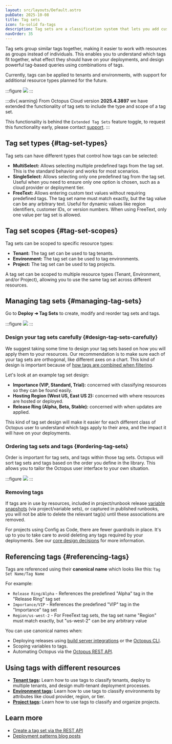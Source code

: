 ```yaml
---
layout: src/layouts/Default.astro
pubDate: 2025-10-08
title: Tag sets
icon: fa-solid fa-tags
description: Tag sets are a classification system that lets you add custom metadata to resources in Octopus Deploy.
navOrder: 35
---
```


Tag sets group similar tags together, making it easier to work with resources as groups instead of individuals. This enables you to understand which tags fit together, what effect they should have on your deployments, and design powerful tag-based queries using combinations of tags.

Currently, tags can be applied to tenants and environments, with support for additional resource types planned for the future.

:::figure
![](/docs/img/tenants/images/tag-sets.png)
:::

:::div{.warning}
From Octopus Cloud version **2025.4.3897** we have extended the functionality of tag sets to include the type and scope of a tag set.

This functionality is behind the `Extended Tag Sets` feature toggle, to request this functionality early, please contact [support](https://octopus.com/support).
:::

## Tag set types {#tag-set-types}

Tag sets can have different types that control how tags can be selected:

- **MultiSelect:** Allows selecting multiple predefined tags from the tag set. This is the standard behavior and works for most scenarios.
- **SingleSelect:** Allows selecting only one predefined tag from the tag set. Useful when you need to ensure only one option is chosen, such as a cloud provider or deployment tier.
- **FreeText:** Allows entering custom text values without requiring predefined tags. The tag set name must match exactly, but the tag value can be any arbitrary text. Useful for dynamic values like region identifiers, customer IDs, or version numbers. When using FreeText, only one value per tag set is allowed.

## Tag set scopes {#tag-set-scopes}

Tag sets can be scoped to specific resource types:

- **Tenant:** The tag set can be used to tag tenants.
- **Environment:** The tag set can be used to tag environments.
- **Project:** The tag set can be used to tag projects.

A tag set can be scoped to multiple resource types (Tenant, Environment, and/or Project), allowing you to use the same tag set across different resources.

## Managing tag sets {#managing-tag-sets}

Go to **Deploy ➜ Tag Sets** to create, modify and reorder tag sets and tags.

:::figure
![](/docs/img/tenants/images/tenant-importance.png)
:::

### Design your tag sets carefully {#design-tag-sets-carefully}

We suggest taking some time to design your tag sets based on how you will apply them to your resources. Our recommendation is to make sure each of your tag sets are orthogonal, like different axes on a chart. This kind of design is important because of [how tags are combined when filtering](/docs/tenants/tenant-tags#tag-based-filters).

Let's look at an example tag set design:

- **Importance (VIP, Standard, Trial):** concerned with classifying resources so they can be found easily.
- **Hosting Region (West US, East US 2):** concerned with where resources are hosted or deployed.
- **Release Ring (Alpha, Beta, Stable):** concerned with when updates are applied.

This kind of tag set design will make it easier for each different class of Octopus user to understand which tags apply to their area, and the impact it will have on your deployments.

### Ordering tag sets and tags {#ordering-tag-sets}

Order is important for tag sets, and tags within those tag sets. Octopus will sort tag sets and tags based on the order you define in the library. This allows you to tailor the Octopus user interface to your own situation.

:::figure
![](/docs/img/tenants/images/tag-set-order.png)
:::

### Removing tags

If tags are in use by resources, included in project/runbook release [variable snapshots](/docs/releases#variable-snapshot) (via project/variable sets), or captured in published runbooks, you will not be able to delete the relevant tag(s) until these associations are removed.

For projects using Config as Code, there are fewer guardrails in place. It's up to you to take care to avoid deleting any tags required by your deployments. See our [core design decisions](/docs/projects/version-control/unsupported-config-as-code-scenarios#core-design-decision) for more information.

## Referencing tags {#referencing-tags}

Tags are referenced using their **canonical name** which looks like this: `Tag Set Name/Tag Name`

For example:
- `Release Ring/Alpha` - References the predefined "Alpha" tag in the "Release Ring" tag set
- `Importance/VIP` - References the predefined "VIP" tag in the "Importance" tag set
- `Region/us-west-2` - For FreeText tag sets, the tag set name "Region" must match exactly, but "us-west-2" can be any arbitrary value

You can use canonical names when:

- Deploying releases using [build server integrations](/docs/octopus-rest-api/) or the [Octopus CLI](/docs/octopus-rest-api/octopus-cli/).
- Scoping variables to tags.
- Automating Octopus via the [Octopus REST API](/docs/octopus-rest-api).

## Using tags with different resources

- **[Tenant tags](/docs/tenants/tenant-tags):** Learn how to use tags to classify tenants, deploy to multiple tenants, and design multi-tenant deployment processes.
- **[Environment tags](/docs/infrastructure/environments#environment-tags):** Learn how to use tags to classify environments by attributes like cloud provider, region, or tier.
- **[Project tags](/docs/projects/setting-up-projects#project-tags):** Learn how to use tags to classify and organize projects.

## Learn more

- [Create a tag set via the REST API](/docs/octopus-rest-api/examples/tagsets/create-tagset)
- [Deployment patterns blog posts](https://octopus.com/blog/tag/Deployment%20Patterns)
